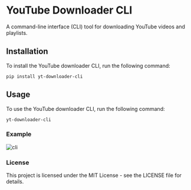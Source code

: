 # YouTube Downloader CLI

A command-line interface (CLI) tool for downloading YouTube videos and playlists.

## Installation

To install the YouTube downloader CLI, run the following command:

```
pip install yt-downloader-cli
```


## Usage

To use the YouTube downloader CLI, run the following command:

```
yt-downloader-cli
```


### Example

![cli](https://user-images.githubusercontent.com/50846992/211169216-74f03e76-b240-4bbe-8d4d-c175e9809edd.gif)


### License
This project is licensed under the MIT License - see the LICENSE file for details.



